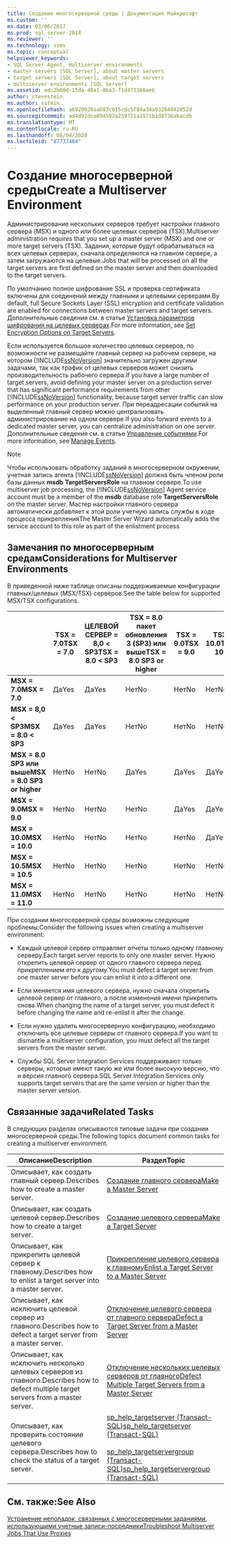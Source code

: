 ```yaml
---
title: Создание многосерверной среды | Документация Майкрософт
ms.custom: ''
ms.date: 03/06/2017
ms.prod: sql-server-2014
ms.reviewer: ''
ms.technology: ssms
ms.topic: conceptual
helpviewer_keywords:
- SQL Server Agent, multiserver environments
- master servers [SQL Server], about master servers
- target servers [SQL Server], about target servers
- multiserver environments [SQL Server]
ms.assetid: edc2b60d-15da-40a1-8ba3-f1d473366ee6
author: stevestein
ms.author: sstein
ms.openlocfilehash: a6920920aa603c615cdc5f84a34a93204842052d
ms.sourcegitcommit: ad4d92dce894592a259721a1571b1d8736abacdb
ms.translationtype: MT
ms.contentlocale: ru-RU
ms.lasthandoff: 08/04/2020
ms.locfileid: "87737484"
---
```

# <a name="create-a-multiserver-environment"></a><span data-ttu-id="aa071-102">Создание многосерверной среды</span><span class="sxs-lookup"><span data-stu-id="aa071-102">Create a Multiserver Environment</span></span>
  <span data-ttu-id="aa071-103">Администрирование нескольких серверов требует настройки главного сервера (MSX) и одного или более целевых серверов (TSX).</span><span class="sxs-lookup"><span data-stu-id="aa071-103">Multiserver administration requires that you set up a master server (MSX) and one or more target servers (TSX).</span></span> <span data-ttu-id="aa071-104">Задания, которые будут обрабатываться на всех целевых серверах, сначала определяются на главном сервере, а затем загружаются на целевые.</span><span class="sxs-lookup"><span data-stu-id="aa071-104">Jobs that will be processed on all the target servers are first defined on the master server and then downloaded to the target servers.</span></span>  
  
 <span data-ttu-id="aa071-105">По умолчанию полное шифрование SSL и проверка сертификата включены для соединений между главными и целевыми серверами.</span><span class="sxs-lookup"><span data-stu-id="aa071-105">By default, full Secure Sockets Layer (SSL) encryption and certificate validation are enabled for connections between master servers and target servers.</span></span> <span data-ttu-id="aa071-106">Дополнительные сведения см. в статье [Установка параметров шифрования на целевых серверах](set-encryption-options-on-target-servers.md).</span><span class="sxs-lookup"><span data-stu-id="aa071-106">For more information, see [Set Encryption Options on Target Servers](set-encryption-options-on-target-servers.md).</span></span>  
  
 <span data-ttu-id="aa071-107">Если используется большое количество целевых серверов, по возможности не размещайте главный сервер на рабочем сервере, на котором [!INCLUDE[ssNoVersion](../../includes/ssnoversion-md.md)] значительно загружен другими задачами, так как трафик от целевых серверов может снизить производительность рабочего сервера.</span><span class="sxs-lookup"><span data-stu-id="aa071-107">If you have a large number of target servers, avoid defining your master server on a production server that has significant performance requirements from other [!INCLUDE[ssNoVersion](../../includes/ssnoversion-md.md)] functionality, because target server traffic can slow performance on your production server.</span></span> <span data-ttu-id="aa071-108">При переадресации событий на выделенный главный сервер можно централизовать администрирование на одном сервере.</span><span class="sxs-lookup"><span data-stu-id="aa071-108">If you also forward events to a dedicated master server, you can centralize administration on one server.</span></span> <span data-ttu-id="aa071-109">Дополнительные сведения см. в статье [Управление событиями](manage-events.md).</span><span class="sxs-lookup"><span data-stu-id="aa071-109">For more information, see [Manage Events](manage-events.md).</span></span>  
  
> [!NOTE]  
>  <span data-ttu-id="aa071-110">Чтобы использовать обработку заданий в многосерверном окружении, учетная запись агента [!INCLUDE[ssNoVersion](../../includes/ssnoversion-md.md)] должна быть членом роли базы данных **msdb** **TargetServersRole** на главном сервере.</span><span class="sxs-lookup"><span data-stu-id="aa071-110">To use multiserver job processing, the [!INCLUDE[ssNoVersion](../../includes/ssnoversion-md.md)] Agent service account must be a member of the **msdb** database role **TargetServersRole** on the master server.</span></span> <span data-ttu-id="aa071-111">Мастер настройки главного сервера автоматически добавляет к этой роли учетную запись службы в ходе процесса прикрепления</span><span class="sxs-lookup"><span data-stu-id="aa071-111">The Master Server Wizard automatically adds the service account to this role as part of the enlistment process</span></span>  
  
## <a name="considerations-for-multiserver-environments"></a><span data-ttu-id="aa071-112">Замечания по многосерверным средам</span><span class="sxs-lookup"><span data-stu-id="aa071-112">Considerations for Multiserver Environments</span></span>  
 <span data-ttu-id="aa071-113">В приведенной ниже таблице описаны поддерживаемые конфигурации главных/целевых (MSX/TSX) серверов.</span><span class="sxs-lookup"><span data-stu-id="aa071-113">See the table below for supported MSX/TSX configurations.</span></span>  
  
||<span data-ttu-id="aa071-114">**TSX = 7.0**</span><span class="sxs-lookup"><span data-stu-id="aa071-114">**TSX = 7.0**</span></span>|<span data-ttu-id="aa071-115">**ЦЕЛЕВОЙ СЕРВЕР = 8,0 < SP3**</span><span class="sxs-lookup"><span data-stu-id="aa071-115">**TSX = 8.0 < SP3**</span></span>|<span data-ttu-id="aa071-116">**TSX = 8.0 пакет обновления 3 (SP3) или выше**</span><span class="sxs-lookup"><span data-stu-id="aa071-116">**TSX = 8.0 SP3 or higher**</span></span>|<span data-ttu-id="aa071-117">**TSX = 9.0**</span><span class="sxs-lookup"><span data-stu-id="aa071-117">**TSX = 9.0**</span></span>|<span data-ttu-id="aa071-118">**TSX= 10.0**</span><span class="sxs-lookup"><span data-stu-id="aa071-118">**TSX= 10.0**</span></span>|<span data-ttu-id="aa071-119">**TSX = 10.5**</span><span class="sxs-lookup"><span data-stu-id="aa071-119">**TSX = 10.5**</span></span>|<span data-ttu-id="aa071-120">**TSX = 11.0**</span><span class="sxs-lookup"><span data-stu-id="aa071-120">**TSX = 11.0**</span></span>|  
|-|--------------------|---------------------------|----------------------------------|--------------------|--------------------|---------------------|---------------------|  
|<span data-ttu-id="aa071-121">**MSX = 7.0**</span><span class="sxs-lookup"><span data-stu-id="aa071-121">**MSX = 7.0**</span></span>|<span data-ttu-id="aa071-122">Да</span><span class="sxs-lookup"><span data-stu-id="aa071-122">Yes</span></span>|<span data-ttu-id="aa071-123">Да</span><span class="sxs-lookup"><span data-stu-id="aa071-123">Yes</span></span>|<span data-ttu-id="aa071-124">Нет</span><span class="sxs-lookup"><span data-stu-id="aa071-124">No</span></span>|<span data-ttu-id="aa071-125">Нет</span><span class="sxs-lookup"><span data-stu-id="aa071-125">No</span></span>|<span data-ttu-id="aa071-126">Нет</span><span class="sxs-lookup"><span data-stu-id="aa071-126">No</span></span>|<span data-ttu-id="aa071-127">Нет</span><span class="sxs-lookup"><span data-stu-id="aa071-127">No</span></span>|<span data-ttu-id="aa071-128">Нет</span><span class="sxs-lookup"><span data-stu-id="aa071-128">No</span></span>|  
|<span data-ttu-id="aa071-129">**MSX = 8,0 < SP3**</span><span class="sxs-lookup"><span data-stu-id="aa071-129">**MSX = 8.0 < SP3**</span></span>|<span data-ttu-id="aa071-130">Да</span><span class="sxs-lookup"><span data-stu-id="aa071-130">Yes</span></span>|<span data-ttu-id="aa071-131">Да</span><span class="sxs-lookup"><span data-stu-id="aa071-131">Yes</span></span>|<span data-ttu-id="aa071-132">Нет</span><span class="sxs-lookup"><span data-stu-id="aa071-132">No</span></span>|<span data-ttu-id="aa071-133">Нет</span><span class="sxs-lookup"><span data-stu-id="aa071-133">No</span></span>|<span data-ttu-id="aa071-134">Нет</span><span class="sxs-lookup"><span data-stu-id="aa071-134">No</span></span>|<span data-ttu-id="aa071-135">Нет</span><span class="sxs-lookup"><span data-stu-id="aa071-135">No</span></span>|<span data-ttu-id="aa071-136">Нет</span><span class="sxs-lookup"><span data-stu-id="aa071-136">No</span></span>|  
|<span data-ttu-id="aa071-137">**MSX = 8.0 SP3 или выше**</span><span class="sxs-lookup"><span data-stu-id="aa071-137">**MSX = 8.0 SP3 or higher**</span></span>|<span data-ttu-id="aa071-138">Нет</span><span class="sxs-lookup"><span data-stu-id="aa071-138">No</span></span>|<span data-ttu-id="aa071-139">Нет</span><span class="sxs-lookup"><span data-stu-id="aa071-139">No</span></span>|<span data-ttu-id="aa071-140">Да</span><span class="sxs-lookup"><span data-stu-id="aa071-140">Yes</span></span>|<span data-ttu-id="aa071-141">Да</span><span class="sxs-lookup"><span data-stu-id="aa071-141">Yes</span></span>|<span data-ttu-id="aa071-142">Да</span><span class="sxs-lookup"><span data-stu-id="aa071-142">Yes</span></span>|<span data-ttu-id="aa071-143">Да</span><span class="sxs-lookup"><span data-stu-id="aa071-143">Yes</span></span>|<span data-ttu-id="aa071-144">Да</span><span class="sxs-lookup"><span data-stu-id="aa071-144">Yes</span></span>|  
|<span data-ttu-id="aa071-145">**MSX = 9.0**</span><span class="sxs-lookup"><span data-stu-id="aa071-145">**MSX = 9.0**</span></span>|<span data-ttu-id="aa071-146">Нет</span><span class="sxs-lookup"><span data-stu-id="aa071-146">No</span></span>|<span data-ttu-id="aa071-147">Нет</span><span class="sxs-lookup"><span data-stu-id="aa071-147">No</span></span>|<span data-ttu-id="aa071-148">Нет</span><span class="sxs-lookup"><span data-stu-id="aa071-148">No</span></span>|<span data-ttu-id="aa071-149">Да</span><span class="sxs-lookup"><span data-stu-id="aa071-149">Yes</span></span>|<span data-ttu-id="aa071-150">Да</span><span class="sxs-lookup"><span data-stu-id="aa071-150">Yes</span></span>|<span data-ttu-id="aa071-151">Да</span><span class="sxs-lookup"><span data-stu-id="aa071-151">Yes</span></span>|<span data-ttu-id="aa071-152">Да</span><span class="sxs-lookup"><span data-stu-id="aa071-152">Yes</span></span>|  
|<span data-ttu-id="aa071-153">**MSX = 10.0**</span><span class="sxs-lookup"><span data-stu-id="aa071-153">**MSX = 10.0**</span></span>|<span data-ttu-id="aa071-154">Нет</span><span class="sxs-lookup"><span data-stu-id="aa071-154">No</span></span>|<span data-ttu-id="aa071-155">Нет</span><span class="sxs-lookup"><span data-stu-id="aa071-155">No</span></span>|<span data-ttu-id="aa071-156">Нет</span><span class="sxs-lookup"><span data-stu-id="aa071-156">No</span></span>|<span data-ttu-id="aa071-157">Нет</span><span class="sxs-lookup"><span data-stu-id="aa071-157">No</span></span>|<span data-ttu-id="aa071-158">Да</span><span class="sxs-lookup"><span data-stu-id="aa071-158">Yes</span></span>|<span data-ttu-id="aa071-159">Да</span><span class="sxs-lookup"><span data-stu-id="aa071-159">Yes</span></span>|<span data-ttu-id="aa071-160">Да</span><span class="sxs-lookup"><span data-stu-id="aa071-160">Yes</span></span>|  
|<span data-ttu-id="aa071-161">**MSX = 10.5**</span><span class="sxs-lookup"><span data-stu-id="aa071-161">**MSX = 10.5**</span></span>|<span data-ttu-id="aa071-162">Нет</span><span class="sxs-lookup"><span data-stu-id="aa071-162">No</span></span>|<span data-ttu-id="aa071-163">Нет</span><span class="sxs-lookup"><span data-stu-id="aa071-163">No</span></span>|<span data-ttu-id="aa071-164">Нет</span><span class="sxs-lookup"><span data-stu-id="aa071-164">No</span></span>|<span data-ttu-id="aa071-165">Нет</span><span class="sxs-lookup"><span data-stu-id="aa071-165">No</span></span>|<span data-ttu-id="aa071-166">Нет</span><span class="sxs-lookup"><span data-stu-id="aa071-166">No</span></span>|<span data-ttu-id="aa071-167">Да</span><span class="sxs-lookup"><span data-stu-id="aa071-167">Yes</span></span>|<span data-ttu-id="aa071-168">Да</span><span class="sxs-lookup"><span data-stu-id="aa071-168">Yes</span></span>|  
|<span data-ttu-id="aa071-169">**MSX = 11.0**</span><span class="sxs-lookup"><span data-stu-id="aa071-169">**MSX = 11.0**</span></span>|<span data-ttu-id="aa071-170">Нет</span><span class="sxs-lookup"><span data-stu-id="aa071-170">No</span></span>|<span data-ttu-id="aa071-171">Нет</span><span class="sxs-lookup"><span data-stu-id="aa071-171">No</span></span>|<span data-ttu-id="aa071-172">Нет</span><span class="sxs-lookup"><span data-stu-id="aa071-172">No</span></span>|<span data-ttu-id="aa071-173">Нет</span><span class="sxs-lookup"><span data-stu-id="aa071-173">No</span></span>|<span data-ttu-id="aa071-174">Нет</span><span class="sxs-lookup"><span data-stu-id="aa071-174">No</span></span>|<span data-ttu-id="aa071-175">Нет</span><span class="sxs-lookup"><span data-stu-id="aa071-175">No</span></span>|<span data-ttu-id="aa071-176">Да</span><span class="sxs-lookup"><span data-stu-id="aa071-176">Yes</span></span>|  
  
 <span data-ttu-id="aa071-177">При создании многосерверной среды возможны следующие проблемы:</span><span class="sxs-lookup"><span data-stu-id="aa071-177">Consider the following issues when creating a multiserver environment:</span></span>  
  
-   <span data-ttu-id="aa071-178">Каждый целевой сервер отправляет отчеты только одному главному серверу.</span><span class="sxs-lookup"><span data-stu-id="aa071-178">Each target server reports to only one master server.</span></span> <span data-ttu-id="aa071-179">Нужно открепить целевой сервер от одного главного сервера перед прикреплением его к другому.</span><span class="sxs-lookup"><span data-stu-id="aa071-179">You must defect a target server from one master server before you can enlist it into a different one.</span></span>  
  
-   <span data-ttu-id="aa071-180">Если меняется имя целевого сервера, нужно сначала открепить целевой сервер от главного, а после изменения имени прикрепить снова.</span><span class="sxs-lookup"><span data-stu-id="aa071-180">When changing the name of a target server, you must defect it before changing the name and re-enlist it after the change.</span></span>  
  
-   <span data-ttu-id="aa071-181">Если нужно удалить многосерверную конфигурацию, необходимо отключить все целевые серверы от главного сервера.</span><span class="sxs-lookup"><span data-stu-id="aa071-181">If you want to dismantle a multiserver configuration, you must defect all the target servers from the master server.</span></span>  
  
-   <span data-ttu-id="aa071-182">Службы SQL Server Integration Services поддерживают только серверы, которые имеют такую же или более высокую версию, что и версия главного сервера.</span><span class="sxs-lookup"><span data-stu-id="aa071-182">SQL Server Integration Services only supports target servers that are the same version or higher than the master server version.</span></span>  
  
## <a name="related-tasks"></a><span data-ttu-id="aa071-183">Связанные задачи</span><span class="sxs-lookup"><span data-stu-id="aa071-183">Related Tasks</span></span>  
 <span data-ttu-id="aa071-184">В следующих разделах описываются типовые задачи при создании многосерверной среды.</span><span class="sxs-lookup"><span data-stu-id="aa071-184">The following topics document common tasks for creating a multiserver environment.</span></span>  
  
|<span data-ttu-id="aa071-185">Описание</span><span class="sxs-lookup"><span data-stu-id="aa071-185">Description</span></span>|<span data-ttu-id="aa071-186">Раздел</span><span class="sxs-lookup"><span data-stu-id="aa071-186">Topic</span></span>|  
|-----------------|-----------|  
|<span data-ttu-id="aa071-187">Описывает, как создать главный сервер.</span><span class="sxs-lookup"><span data-stu-id="aa071-187">Describes how to create a master server.</span></span>|[<span data-ttu-id="aa071-188">Создание главного сервера</span><span class="sxs-lookup"><span data-stu-id="aa071-188">Make a Master Server</span></span>](make-a-master-server.md)|  
|<span data-ttu-id="aa071-189">Описывает, как создать целевой сервер.</span><span class="sxs-lookup"><span data-stu-id="aa071-189">Describes how to create a target server.</span></span>|[<span data-ttu-id="aa071-190">Создание целевого сервера</span><span class="sxs-lookup"><span data-stu-id="aa071-190">Make a Target Server</span></span>](make-a-target-server.md)|  
|<span data-ttu-id="aa071-191">Описывает, как прикрепить целевой сервер к главному.</span><span class="sxs-lookup"><span data-stu-id="aa071-191">Describes how to enlist a target server into a master server.</span></span>|[<span data-ttu-id="aa071-192">Прикрепление целевого сервера к главному</span><span class="sxs-lookup"><span data-stu-id="aa071-192">Enlist a Target Server to a Master Server</span></span>](enlist-a-target-server-to-a-master-server.md)|  
|<span data-ttu-id="aa071-193">Описывает, как исключить целевой сервер из главного.</span><span class="sxs-lookup"><span data-stu-id="aa071-193">Describes how to defect a target server from a master server.</span></span>|[<span data-ttu-id="aa071-194">Отключение целевого сервера от главного сервера</span><span class="sxs-lookup"><span data-stu-id="aa071-194">Defect a Target Server from a Master Server</span></span>](defect-a-target-server-from-a-master-server.md)|  
|<span data-ttu-id="aa071-195">Описывает, как исключить несколько целевых серверов из главного.</span><span class="sxs-lookup"><span data-stu-id="aa071-195">Describes how to defect multiple target servers from a master server.</span></span>|[<span data-ttu-id="aa071-196">Отключение нескольких целевых серверов от главного</span><span class="sxs-lookup"><span data-stu-id="aa071-196">Defect Multiple Target Servers from a Master Server</span></span>](defect-multiple-target-servers-from-a-master-server.md)|  
|<span data-ttu-id="aa071-197">Описывает, как проверить состояние целевого сервера.</span><span class="sxs-lookup"><span data-stu-id="aa071-197">Describes how to check the status of a target server.</span></span>|[<span data-ttu-id="aa071-198">sp_help_targetserver &#40;Transact-SQL&#41;</span><span class="sxs-lookup"><span data-stu-id="aa071-198">sp_help_targetserver &#40;Transact-SQL&#41;</span></span>](/sql/relational-databases/system-stored-procedures/sp-help-targetserver-transact-sql)<br /><br /> [<span data-ttu-id="aa071-199">sp_help_targetservergroup &#40;Transact-SQL&#41;</span><span class="sxs-lookup"><span data-stu-id="aa071-199">sp_help_targetservergroup &#40;Transact-SQL&#41;</span></span>](/sql/relational-databases/system-stored-procedures/sp-help-targetservergroup-transact-sql)|  
  
## <a name="see-also"></a><span data-ttu-id="aa071-200">См. также:</span><span class="sxs-lookup"><span data-stu-id="aa071-200">See Also</span></span>  
 [<span data-ttu-id="aa071-201">Устранение неполадок, связанных с многосерверными заданиями, использующими учетные записи-посредники</span><span class="sxs-lookup"><span data-stu-id="aa071-201">Troubleshoot Multiserver Jobs That Use Proxies</span></span>](troubleshoot-multiserver-jobs-that-use-proxies.md)  
  
  
